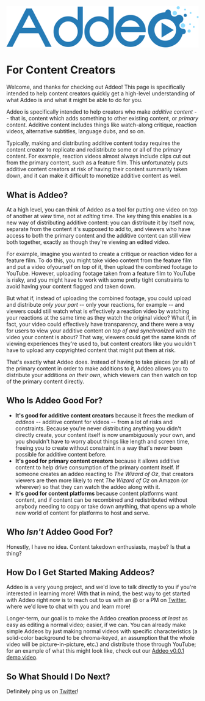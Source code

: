 ![](../assets/addeo_logo.png)

# For Content Creators

Welcome, and thanks for checking out Addeo! This page is specifically intended 
to help content creators quickly get a high-level understanding of what Addeo 
is and what it might be able to do for you.

Addeo is specifically intended to help creators who make *additive content* --
that is, content which adds something to other existing content, or *primary* 
content. Additive content includes things like watch-along critique, reaction 
videos, alternative subtitles, language dubs, and so on.

Typically, making and distributing additive content today requires the content 
creator to replicate and redistribute some or all of the primary content. For 
example, reaction videos almost always include clips cut out from the primary 
content, such as a feature film. This unfortunately puts additive content 
creators at risk of having their content summarily taken down, and it can make 
it difficult to monetize additive content as well.

## What is Addeo?

At a high level, you can think of Addeo as a tool for putting one video on 
top of another at *view* time, not at *editing* time. The key thing this 
enables is a new way of distributing additive content: you can distribute it 
by itself now, separate from the content it's supposed to add to, and viewers 
who have access to both the primary content and the additive content can still 
view both together, exactly as though they're viewing an edited video.

For example, imagine you wanted to create a critique or reaction video for a 
feature film. To do this, you might take video content from the feature film 
and put a video ofyourself on top of it, then upload the combined footage to 
YouTube. However, uploading footage taken from a feature film to YouTube is 
risky, and you might have to work with some pretty tight constraints to avoid 
having your content flagged and taken down.

But what if, instead of uploading the combined footage, you could upload and
distribute *only your part* -- only your reactions, for example -- and viewers 
could still watch what is effectively a reaction video by watching your 
reactions at the same time as they watch the original video? What if, in fact, 
your video could effectively have transparency, and there were a way for users
to view your additive content *on top of and synchronized with* the video 
your content is about? That way, viewers could get the same kinds of viewing 
experiences they're used to, but content creators like you wouldn't have to
upload any copyrighted content that might put them at risk.

That's exactly what Addeo does. Instead of having to take pieces (or all) of 
the primary content in order to make additions to it, Addeo allows you to 
distribute your additions *on their own*, which viewers can then watch on
top of the primary content directly.

## Who Is Addeo Good For?

- **It's good for additive content creators** because it frees the medium of 
*addeos* -- additive content for videos -- from a lot of risks and 
constraints. Because you're never distributing anything you didn't directly
create, your content itself is now unambiguously your own, and you shouldn't 
have to worry about things like length and screen time, freeing you to create
without constraint in a way that's never been possible for additive content 
before.
- **It's good for primary content creators** because it allows additive 
content to help drive consumption of the primary content itself. If someone 
creates an addeo reacting to *The Wizard of Oz*, that creators viewers are 
then more likely to rent *The Wizard of Oz* on Amazon (or wherever) so that 
they can watch the addeo along with it.
- **It's good for content platforms** because content platforms want content,
and if content can be recombined and redistributed without anybody needing to 
copy or take down anything, that opens up a whole new world of content for 
platforms to host and serve.

## Who *Isn't* Addeo Good For?

Honestly, I have no idea. Content takedown enthusiasts, maybe? Is that a thing?

## How Do I Get Started Making Addeos?

Addeo is a very young project, and we'd love to talk directly to you if you're 
interested in learning more! With that in mind, the best way to get started 
with Addeo right now is to reach out to us with an @ or a PM on 
[Twitter](https://twitter.com/addeodev), where we'd love to chat with you 
and learn more!

Longer-term, our goal is to make the Addeo creation process *at least* as 
easy as editing a normal video; easier, if we can. You can already make simple 
Addeos by just making normal videos with specific characteristics (a 
solid-color background to be chroma-keyed, an assumption that the whole video 
will be picture-in-picture, etc.) and distribute those through YouTube; for an 
example of what this might look like, check out our 
[Addeo v0.0.1 demo video](https://www.youtube.com/watch?v=E_JbAx8x0aU).

## So What Should I Do Next?

Definitely ping us on [Twitter](https://twitter.com/addeodev)!
